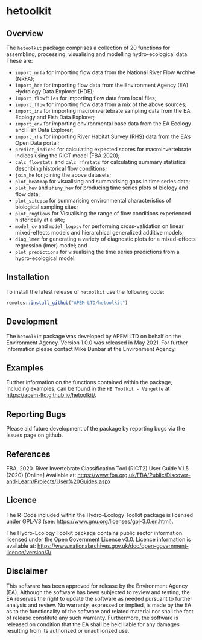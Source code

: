 
<!-- README.md is generated from README.Rmd. Please edit that file -->

# hetoolkit

<!-- badges: start -->

<!-- badges: end -->

## Overview

The `hetoolkit` package comprises a collection of 20 functions for
assembling, processing, visualising and modelling hydro-ecological data.
These are:

  - `import_nrfa` for importing flow data from the National River Flow
    Archive (NRFA);
  - `import_hde` for importing flow data from the Environment Agency
    (EA) Hydrology Data Explorer (HDE);
  - `import_flowfiles` for importing flow data from local files;
  - `import_flow` for importing flow data from a mix of the above
    sources;
  - `import_inv` for importing macroinvertebrate sampling data from the
    EA Ecology and Fish Data Explorer;
  - `import_env` for importing environmental base data from the EA
    Ecology and Fish Data Explorer;
  - `import_rhs` for importing River Habitat Survey (RHS) data from the
    EA’s Open Data portal;
  - `predict_indices` for calculating expected scores for
    macroinvertebrate indices using the RICT model (FBA 2020);
  - `calc_flowstats` and `calc_rfrstats` for calculating summary
    statistics describing historical flow conditions;
  - `join_he` for joining the above datasets;
  - `plot_heatmap` for visualising and summarising gaps in time series
    data;
  - `plot_hev` and `shiny_hev` for producing time series plots of
    biology and flow data;
  - `plot_sitepca` for summarising environmental characteristics of
    biological sampling sites;
  - `plot_rngflows` for Visualising the range of flow conditions
    experienced historically at a site;
  - `model_cv` and `model_logocv` for performing cross-validation on
    linear mixed-effects models and hierarchical generalized additive
    models;
  - `diag_lmer` for generating a variety of diagnostic plots for a
    mixed-effects regression (lmer) model; and
  - `plot_predictions` for visualising the time series predictions from
    a hydro-ecological model.

## Installation

To install the latest release of `hetoolkit` use the following code:

``` r
remotes::install_github("APEM-LTD/hetoolkit")
```

## Development

The `hetoolkit` package was developed by APEM LTD on behalf on the
Environment Agency. Version 1.0.0 was released in May 2021. For further
information please contact Mike Dunbar at the Environment Agency.

## Examples

Further information on the functions contained within the package,
including examples, can be found in the `HE Toolkit - Vingette` at
<https://apem-ltd.github.io/hetoolkit/>.

## Reporting Bugs

Please aid future development of the package by reporting bugs via the
Issues page on github.

## References

FBA, 2020. River Invertebrate Classification Tool (RICT2) User Guide
V1.5 (2020) \[Online\] Available at:
<https://www.fba.org.uk/FBA/Public/Discover-and-Learn/Projects/User%20Guides.aspx>

## Licence

The R-Code included within the Hydro-Ecology Toolkit package is licensed
under GPL-V3 (see: <https://www.gnu.org/licenses/gpl-3.0.en.html>).

The Hydro-Ecology Toolkit package contains public sector information
licensed under the Open Government Licence v3.0. Licence information is
available at:
<https://www.nationalarchives.gov.uk/doc/open-government-licence/version/3/>

## Disclaimer

This software has been approved for release by the Environment Agency
(EA). Although the software has been subjected to review and testing,
the EA reserves the right to update the software as needed pursuant to
further analysis and review. No warranty, expressed or implied, is made
by the EA as to the functionality of the software and related material
nor shall the fact of release constitute any such warranty. Furthermore,
the software is released on condition that the EA shall be held liable
for any damages resulting from its authorized or unauthorized use.

